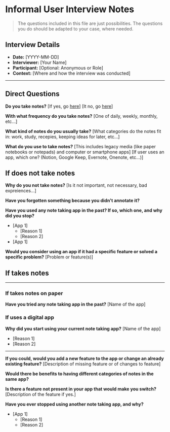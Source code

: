 # Informal User Interview Notes 

> 	The questions included in this file are just possibilities. The questions you do should be adapted to your case, where needed.

## Interview Details 
- **Date:** [YYYY-MM-DD] 
- **Interviewer:** [Your Name] 
- **Participant:** [Optional: Anonymous or Role] 
- **Context:** [Where and how the interview was conducted] 

--- 

## Direct Questions

 **Do you take notes?**
[If yes, go [here](#if-takes-notes)]
[It no, go [here](#if-does-not-take-notes)]

 **With what frequency do you take notes?**
[One of daily, weekly, monthly, etc...]

 **What kind of notes do you usually take?**
[What categories do the notes fit in: work, study, recepies, keeping ideas for later, etc...]

 **What do you use to take notes?**
[This includes legacy media (like paper notebooks or notepads) and computer or smartphone apps]
[If user uses an app, which one? (Notion, Google Keep, Evernote, Onenote, etc...)]

## If does not take notes

 **Why do you not take notes?**
[Is it not important, not necessary, bad expreiences...]

 **Have you forgotten something because you didn't annotate it?**

 **Have you used any note taking app in the past? If so, which one, and why did you stop?**
- [App 1]
  - [Reason 1]
  - [Reason 2]
- [App 1]

 **Would you consider using an app if it had a specific feature or solved a specific problem?**
[Problem or feature(s)]

## If takes notes

---

### If takes notes on paper

 **Have you tried any note taking app in the past?**
[Name of the app]

### If uses a digital app

 **Why did you start using your current note taking app?**
[Name of the app]
- [Reason 1]
- [Reason 2]

---

 **If you could, would you add a new feature to the app or change an already existing feature?**
[Description of missing feature or of changes to feature]

 **Would there be benefits to having different categories of notes in the same app?**

 **Is there a feature not present in your app that would make you switch?**
[Description of the feature if yes.]

 **Have you ever stopped using another note taking app, and why?**
- [App 1]
  - [Reason 1]
  - [Reason 2]
